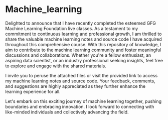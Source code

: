 # Machine_learning

Delighted to announce that I have recently completed the esteemed GFG Machine Learning Foundation live classes. As a testament to my commitment to continuous learning and professional growth, I am thrilled to share the valuable machine learning notes and source code I have acquired throughout this comprehensive course.
With this repository of knowledge, I aim to contribute to the machine learning community and foster meaningful discussions and collaborations. Whether you're a fellow enthusiast, an aspiring data scientist, or an industry professional seeking insights, feel free to explore and engage with the shared materials.

I invite you to peruse the attached files or visit the provided link to access my machine learning notes and source code. Your feedback, comments, and suggestions are highly appreciated as they further enhance the learning experience for all.

Let's embark on this exciting journey of machine learning together, pushing boundaries and embracing innovation. I look forward to connecting with like-minded individuals and collectively advancing the field.

